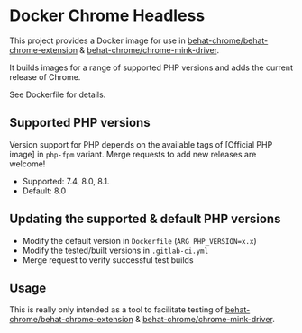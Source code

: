 # Docker Chrome Headless

This project provides a Docker image for use in [behat-chrome/behat-chrome-extension](https://gitlab.com/behat-chrome/behat-chrome-extension) & [behat-chrome/chrome-mink-driver](https://gitlab.com/behat-chrome/chrome-mink-driver).

It builds images for a range of supported PHP versions and adds the current release of Chrome.

See Dockerfile for details.

## Supported PHP versions

Version support for PHP depends on the available tags of [Official PHP image] in `php-fpm` variant. Merge requests to add new releases are welcome!

- Supported: 7.4, 8.0, 8.1.
- Default: 8.0

## Updating the supported & default PHP versions

- Modify the default version in `Dockerfile` (`ARG PHP_VERSION=x.x`)
- Modify the tested/built versions in `.gitlab-ci.yml`
- Merge request to verify successful test builds

## Usage

This is really only intended as a tool to facilitate testing of [behat-chrome/behat-chrome-extension](https://gitlab.com/behat-chrome/behat-chrome-extension) & [behat-chrome/chrome-mink-driver](https://gitlab.com/behat-chrome/chrome-mink-driver).
